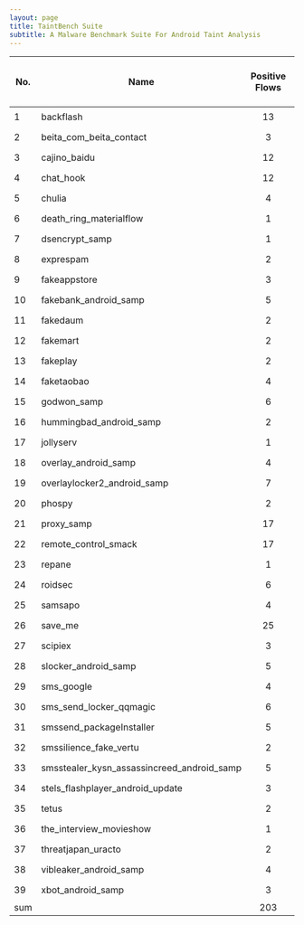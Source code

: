 ```yaml
---
layout: page
title: TaintBench Suite
subtitle: A Malware Benchmark Suite For Android Taint Analysis 
---
```

| No. | Name                                       |Positive Flows |Negative Flows|                                                              Repository                                                              |                                                                    View it on GitPod                                                                    | Executable<br>Nexus 4<br>API Level 25 |
|-----|--------------------------------------------|:-------------:|:------------:|:------------------------------------------------------------------------------------------------------------------------------------:|:-------------------------------------------------------------------------------------------------------------------------------------------------------:|:-----:|
| 1   | backflash                                  |13|11|                  <a href='https://github.com/TaintBench/backflash'><img src='../img/github-logo.png' width='30'></a>                 |                  <a href='https://gitpod.io/#https://github.com/TaintBench/backflash'><img src='../img/gitpod-logo.svg' width='30'></a>                 |YES|
| 2   | beita_com_beita_contact                    |3|0|           <a href='https://github.com/TaintBench/beita_com_beita_contact'><img src='../img/github-logo.png' width='30'></a>          |           <a href='https://gitpod.io/#https://github.com/TaintBench/beita_com_beita_contact'><img src='../img/gitpod-logo.svg' width='30'></a>          |YES|
| 3   | cajino_baidu                               |12|3|                <a href='https://github.com/TaintBench/cajino_baidu'><img src='../img/github-logo.png' width='30'></a>                |                <a href='https://gitpod.io/#https://github.com/TaintBench/cajino_baidu'><img src='../img/gitpod-logo.svg' width='30'></a>                |NO|
| 4   | chat_hook                                  |12|1|                  <a href='https://github.com/TaintBench/chat_hook'><img src='../img/github-logo.png' width='30'></a>                 |                  <a href='https://gitpod.io/#https://github.com/TaintBench/chat_hook'><img src='../img/gitpod-logo.svg' width='30'></a>                 |YES|
| 5   | chulia                                     |4|0|                   <a href='https://github.com/TaintBench/chulia'><img src='../img/github-logo.png' width='30'></a>                   |                   <a href='https://gitpod.io/#https://github.com/TaintBench/chulia'><img src='../img/gitpod-logo.svg' width='30'></a>                   |YES|
| 6   | death_ring_materialflow                    |1|0|           <a href='https://github.com/TaintBench/death_ring_materialflow'><img src='../img/github-logo.png' width='30'></a>          |           <a href='https://gitpod.io/#https://github.com/TaintBench/death_ring_materialflow'><img src='../img/gitpod-logo.svg' width='30'></a>          |YES|
| 7   | dsencrypt_samp                             |1|0|               <a href='https://github.com/TaintBench/dsencrypt_samp'><img src='../img/github-logo.png' width='30'></a>               |               <a href='https://gitpod.io/#https://github.com/TaintBench/dsencrypt_samp'><img src='../img/gitpod-logo.svg' width='30'></a>               |YES|
| 8   | exprespam                                  |2|0|                  <a href='https://github.com/TaintBench/exprespam'><img src='../img/github-logo.png' width='30'></a>                 |                  <a href='https://gitpod.io/#https://github.com/TaintBench/exprespam'><img src='../img/gitpod-logo.svg' width='30'></a>                 |YES|
| 9   | fakeappstore                               |3|0|                <a href='https://github.com/TaintBench/fakeappstore'><img src='../img/github-logo.png' width='30'></a>                |                <a href='https://gitpod.io/#https://github.com/TaintBench/fakeappstore'><img src='../img/gitpod-logo.svg' width='30'></a>                |YES|
| 10  | fakebank_android_samp                      |5|0|            <a href='https://github.com/TaintBench/fakebank_android_samp'><img src='../img/github-logo.png' width='30'></a>           |            <a href='https://gitpod.io/#https://github.com/TaintBench/fakebank_android_samp'><img src='../img/gitpod-logo.svg' width='30'></a>           |YES|
| 11  | fakedaum                                   |2|0|                  <a href='https://github.com/TaintBench/fakedaum'><img src='../img/github-logo.png' width='30'></a>                  |                  <a href='https://gitpod.io/#https://github.com/TaintBench/fakedaum'><img src='../img/gitpod-logo.svg' width='30'></a>                  |YES|
| 12  | fakemart                                   |2|0|                  <a href='https://github.com/TaintBench/fakemart'><img src='../img/github-logo.png' width='30'></a>                  |                  <a href='https://gitpod.io/#https://github.com/TaintBench/fakemart'><img src='../img/gitpod-logo.svg' width='30'></a>                  |YES|
| 13  | fakeplay                                   |2|0|                  <a href='https://github.com/TaintBench/fakeplay'><img src='../img/github-logo.png' width='30'></a>                  |                  <a href='https://gitpod.io/#https://github.com/TaintBench/fakeplay'><img src='../img/gitpod-logo.svg' width='30'></a>                  |YES|
| 14  | faketaobao                                 |4|0|                 <a href='https://github.com/TaintBench/faketaobao'><img src='../img/github-logo.png' width='30'></a>                 |                 <a href='https://gitpod.io/#https://github.com/TaintBench/faketaobao'><img src='../img/gitpod-logo.svg' width='30'></a>                 |YES|
| 15  | godwon_samp                                |6|0|                 <a href='https://github.com/TaintBench/godwon_samp'><img src='../img/github-logo.png' width='30'></a>                |                 <a href='https://gitpod.io/#https://github.com/TaintBench/godwon_samp'><img src='../img/gitpod-logo.svg' width='30'></a>                |YES|
| 16  | hummingbad_android_samp                    |2|0|           <a href='https://github.com/TaintBench/hummingbad_android_samp'><img src='../img/github-logo.png' width='30'></a>          |           <a href='https://gitpod.io/#https://github.com/TaintBench/hummingbad_android_samp'><img src='../img/gitpod-logo.svg' width='30'></a>          |YES|
| 17  | jollyserv                                  |1|0|                  <a href='https://github.com/TaintBench/jollyserv'><img src='../img/github-logo.png' width='30'></a>                 |                  <a href='https://gitpod.io/#https://github.com/TaintBench/jollyserv'><img src='../img/gitpod-logo.svg' width='30'></a>                 |YES|
| 18  | overlay_android_samp                       |4|2|            <a href='https://github.com/TaintBench/overlay_android_samp'><img src='../img/github-logo.png' width='30'></a>            |            <a href='https://gitpod.io/#https://github.com/TaintBench/overlay_android_samp'><img src='../img/gitpod-logo.svg' width='30'></a>            |YES|
| 19  | overlaylocker2_android_samp                |7|12|         <a href='https://github.com/TaintBench/overlaylocker2_android_samp'><img src='../img/github-logo.png' width='30'></a>        |         <a href='https://gitpod.io/#https://github.com/TaintBench/overlaylocker2_android_samp'><img src='../img/gitpod-logo.svg' width='30'></a>        |YES|
| 20  | phospy                                     |2|3|                   <a href='https://github.com/TaintBench/phospy'><img src='../img/github-logo.png' width='30'></a>                   |                   <a href='https://gitpod.io/#https://github.com/TaintBench/phospy'><img src='../img/gitpod-logo.svg' width='30'></a>                   |YES|
| 21  | proxy_samp                                 |17|3|                 <a href='https://github.com/TaintBench/proxy_samp'><img src='../img/github-logo.png' width='30'></a>                 |                 <a href='https://gitpod.io/#https://github.com/TaintBench/proxy_samp'><img src='../img/gitpod-logo.svg' width='30'></a>                 |YES|
| 22  | remote_control_smack                       |17|0|            <a href='https://github.com/TaintBench/remote_control_smack'><img src='../img/github-logo.png' width='30'></a>            |            <a href='https://gitpod.io/#https://github.com/TaintBench/remote_control_smack'><img src='../img/gitpod-logo.svg' width='30'></a>            |YES|
| 23  | repane                                     |1|0|                   <a href='https://github.com/TaintBench/repane'><img src='../img/github-logo.png' width='30'></a>                   |                   <a href='https://gitpod.io/#https://github.com/TaintBench/repane'><img src='../img/gitpod-logo.svg' width='30'></a>                   |YES|
| 24  | roidsec                                    |6|0|                   <a href='https://github.com/TaintBench/roidsec'><img src='../img/github-logo.png' width='30'></a>                  |                   <a href='https://gitpod.io/#https://github.com/TaintBench/roidsec'><img src='../img/gitpod-logo.svg' width='30'></a>                  |YES|
| 25  | samsapo                                    |4|1|                   <a href='https://github.com/TaintBench/samsapo'><img src='../img/github-logo.png' width='30'></a>                  |                   <a href='https://gitpod.io/#https://github.com/TaintBench/samsapo'><img src='../img/gitpod-logo.svg' width='30'></a>                  |YES|
| 26  | save_me                                    |25|6|                   <a href='https://github.com/TaintBench/save_me'><img src='../img/github-logo.png' width='30'></a>                  |                   <a href='https://gitpod.io/#https://github.com/TaintBench/save_me'><img src='../img/gitpod-logo.svg' width='30'></a>                  |YES|
| 27  | scipiex                                    |3|0|                  <a href='https://github.com/TaintBench/scipiex '><img src='../img/github-logo.png' width='30'></a>                  |                  <a href='https://gitpod.io/#https://github.com/TaintBench/scipiex '><img src='../img/gitpod-logo.svg' width='30'></a>                  |YES|
| 28  | slocker_android_samp                       |5|0|            <a href='https://github.com/TaintBench/slocker_android_samp'><img src='../img/github-logo.png' width='30'></a>            |            <a href='https://gitpod.io/#https://github.com/TaintBench/slocker_android_samp'><img src='../img/gitpod-logo.svg' width='30'></a>            |YES|
| 29  | sms_google                                 |4|0|                 <a href='https://github.com/TaintBench/sms_google'><img src='../img/github-logo.png' width='30'></a>                 |                 <a href='https://gitpod.io/#https://github.com/TaintBench/sms_google'><img src='../img/gitpod-logo.svg' width='30'></a>                 |YES|
| 30  | sms_send_locker_qqmagic                    |6|2|           <a href='https://github.com/TaintBench/sms_send_locker_qqmagic'><img src='../img/github-logo.png' width='30'></a>          |           <a href='https://gitpod.io/#https://github.com/TaintBench/sms_send_locker_qqmagic'><img src='../img/gitpod-logo.svg' width='30'></a>          |YES|
| 31  | smssend_packageInstaller                   |5|0|          <a href='https://github.com/TaintBench/smssend_packageInstaller'><img src='../img/github-logo.png' width='30'></a>          |          <a href='https://gitpod.io/#https://github.com/TaintBench/smssend_packageInstaller'><img src='../img/gitpod-logo.svg' width='30'></a>          |YES|
| 32  | smssilience_fake_vertu                     |2|2|           <a href='https://github.com/TaintBench/smssilience_fake_vertu'><img src='../img/github-logo.png' width='30'></a>           |           <a href='https://gitpod.io/#https://github.com/TaintBench/smssilience_fake_vertu'><img src='../img/gitpod-logo.svg' width='30'></a>           |YES|
| 33  | smsstealer_kysn_assassincreed_android_samp |5|0| <a href='https://github.com/TaintBench/smsstealer_kysn_assassincreed_android_samp'><img src='../img/github-logo.png' width='30'></a> | <a href='https://gitpod.io/#https://github.com/TaintBench/smsstealer_kysn_assassincreed_android_samp'><img src='../img/gitpod-logo.svg' width='30'></a> |YES|
| 34  | stels_flashplayer_android_update           |3|0|      <a href='https://github.com/TaintBench/stels_flashplayer_android_update'><img src='../img/github-logo.png' width='30'></a>      |      <a href='https://gitpod.io/#https://github.com/TaintBench/stels_flashplayer_android_update'><img src='../img/gitpod-logo.svg' width='30'></a>      |YES|
| 35  | tetus                                      |2|0|                    <a href='https://github.com/TaintBench/tetus'><img src='../img/github-logo.png' width='30'></a>                   |                    <a href='https://gitpod.io/#https://github.com/TaintBench/tetus'><img src='../img/gitpod-logo.svg' width='30'></a>                   |YES|
| 36  | the_interview_movieshow                    |1|0|           <a href='https://github.com/TaintBench/the_interview_movieshow'><img src='../img/github-logo.png' width='30'></a>          |           <a href='https://gitpod.io/#https://github.com/TaintBench/the_interview_movieshow'><img src='../img/gitpod-logo.svg' width='30'></a>          |YES|
| 37  | threatjapan_uracto                         |2|0|             <a href='https://github.com/TaintBench/threatjapan_uracto'><img src='../img/github-logo.png' width='30'></a>             |             <a href='https://gitpod.io/#https://github.com/TaintBench/threatjapan_uracto'><img src='../img/gitpod-logo.svg' width='30'></a>             |YES|
| 38  | vibleaker_android_samp                     |4|0|           <a href='https://github.com/TaintBench/vibleaker_android_samp'><img src='../img/github-logo.png' width='30'></a>           |           <a href='https://gitpod.io/#https://github.com/TaintBench/vibleaker_android_samp'><img src='../img/gitpod-logo.svg' width='30'></a>           |YES|
| 39  | xbot_android_samp                          |3|0|              <a href='https://github.com/TaintBench/xbot_android_samp'><img src='../img/github-logo.png' width='30'></a>             |              <a href='https://gitpod.io/#https://github.com/TaintBench/xbot_android_samp'><img src='../img/gitpod-logo.svg' width='30'></a>             |YES|
| sum |                                            |203|46|                                                                                                                                      |                                                                                                                                                         ||
